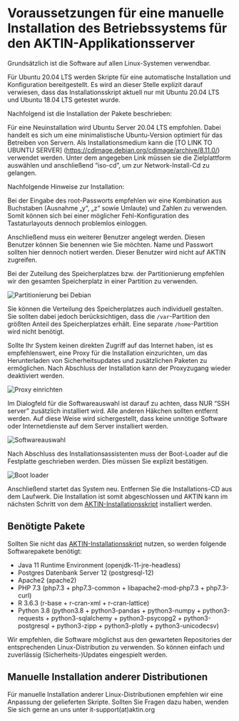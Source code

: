 Voraussetzungen für eine manuelle Installation des Betriebssystems für den AKTIN-Applikationsserver
================================================================

Grundsätzlich ist die Software auf allen Linux-Systemen verwendbar.

Für Ubuntu 20.04 LTS werden Skripte für eine automatische Installation und Konfiguration bereitgestellt. Es wird an dieser Stelle explizit darauf verwiesen, dass das Installationsskript aktuell nur mit Ubuntu 20.04 LTS und Ubuntu 18.04 LTS getestet wurde.

Nachfolgend ist die Installation der Pakete beschrieben:

<!--  MACRO{toc|section=0|fromDepth=1|toDepth=6} -->

Für eine Neuinstallation wird Ubuntu Server 20.04 LTS empfohlen. Dabei handelt es sich um eine minimalistische Ubuntu-Version optimiert für das Betreiben von Servern. Als Installationsmedium kann die [TO LINK TO UBUNTU SERVER] (https://cdimage.debian.org/cdimage/archive/8.11.0/) verwendet werden. Unter dem angegeben Link müssen sie die Zielplattform auswählen und anschließend “iso-cd”, um zur Network-Install-Cd zu gelangen.

Nachfolgende Hinweise zur Installation:

Bei der Eingabe des root-Passworts empfehlen wir eine Kombination aus Buchstaben (Ausnahme „y“, „z“ sowie Umlaute) und Zahlen zu verwenden. Somit können sich bei einer möglicher Fehl-Konfiguration des Tastaturlayouts dennoch problemlos einloggen.

Anschließend muss ein weiterer Benutzer angelegt werden. Diesen Benutzer können Sie benennen wie Sie möchten. Name und Passwort sollten hier dennoch notiert werden. Dieser Benutzer wird nicht auf AKTIN zugreifen.

Bei der Zuteilung des Speicherplatzes bzw. der Partitionierung empfehlen wir den gesamten Speicherplatz in einer Partition zu verwenden.

![Partitionierung bei Debian][debian_disks]

Sie können die Verteilung des Speicherplatzes auch individuell gestalten. Sie sollten dabei jedoch berücksichtigen, dass die `/var`-Partition den größten Anteil des Speicherplatzes erhält. Eine separate `/home`-Partition wird nicht benötigt.

Sollte Ihr System keinen direkten Zugriff auf das Internet haben, ist es empfehlenswert, eine Proxy für die Installation einzurichten, um das Herunterladen von Sicherheitsupdates und zusätzlichen Paketen zu ermöglichen. Nach Abschluss der Installation kann der Proxyzugang wieder deaktiviert werden.

![Proxy einrichten][debian_proxy]

Im Dialogfeld für die Softwareauswahl ist darauf zu achten, dass NUR “SSH server” zusätzlich installiert wird. Alle anderen Häkchen sollten entfernt werden. Auf diese Weise wird sichergestellt, dass keine unnötige Software oder Internetdienste auf dem Server installiert werden.

![Softwareauswahl][debian_software]

Nach Abschluss des Installationsassistenten muss der Boot-Loader auf die Festplatte geschrieben werden. Dies müssen Sie explizit bestätigen.

![Boot loader][debian_bootloader]

Anschließend startet das System neu. Entfernen Sie die Installations-CD aus dem Laufwerk. Die Installation ist somit abgeschlossen und AKTIN kann im nächsten Schritt von dem [AKTIN-Installationsskript](install-script.html) installiert werden.

[debian_disks]: screens_deb/Screenshot_8.png "Gesamten Speicherplatz in einer Partition"
[debian_proxy]: screens_deb/Screenshot_14.png "Proxy für Internetzugriff einrichten"
[debian_software]: screens_deb/Screenshot_15.png "Bei Softwareauswahl nur SSH server auswählen"
[debian_bootloader]: screens_deb/Screenshot_16.png "Bootloader auf Festplatte schreiben"


Benötigte Pakete
---------------------

Sollten Sie nicht das [AKTIN-Installationsskript](install-script.html) nutzen, so werden folgende Softwarepakete benötigt:

* Java 11 Runtime Environment (openjdk-11-jre-headless)
* Postgres Datenbank Server 12 (postgresql-12)
* Apache2 (apache2)
* PHP 7.3 (php7.3 + php7.3-common + libapache2-mod-php7.3 + php7.3-curl)
* R 3.6.3 (r-base + r-cran-xml + r-cran-lattice)
* Python 3.8 (python3.8 + python3-pandas + python3-numpy + python3-requests + python3-sqlalchemy + python3-psycopg2 + python3-postgresql + python3-zipp + python3-plotly + python3-unicodecsv)

Wir empfehlen, die Software möglichst aus den gewarteten Repositories der entsprechenden Linux-Distribution zu verwenden. So können einfach und zuverlässig (Sicherheits-)Updates eingespielt werden.


Manuelle Installation anderer Distributionen
---------------------

Für manuelle Installation anderer Linux-Distributionen empfehlen wir eine Anpassung der gelieferten Skripte. Sollten Sie Fragen dazu haben, wenden Sie sich gerne an uns unter it-support(at)aktin.org
